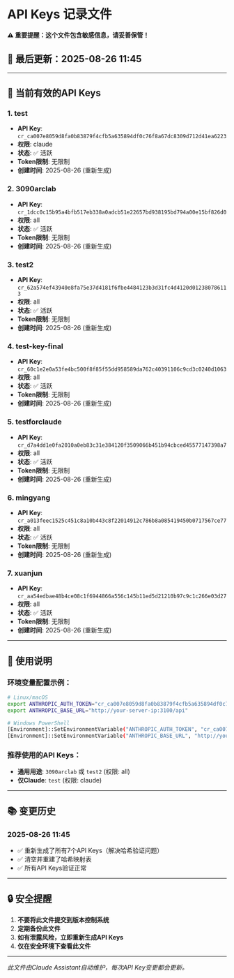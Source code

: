 # API Keys 记录文件

**⚠️ 重要提醒：这个文件包含敏感信息，请妥善保管！**

## 📅 最后更新：2025-08-26 11:45

---

## 🔑 当前有效的API Keys

### 1. test
- **API Key**: `cr_ca007e8059d8fa0b83879f4cfb5a635894df0c76f8a67dc8309d712d41ea6223`
- **权限**: claude
- **状态**: ✅ 活跃
- **Token限制**: 无限制
- **创建时间**: 2025-08-26 (重新生成)

### 2. 3090arclab
- **API Key**: `cr_1dcc0c15b95a4bfb517eb338a0adcb51e22657bd938195bd794a00e15bf826d0`
- **权限**: all
- **状态**: ✅ 活跃
- **Token限制**: 无限制
- **创建时间**: 2025-08-26 (重新生成)

### 3. test2
- **API Key**: `cr_62a574ef43940e8fa75e37d4181f6fbe4484123b3d31fc4d4120d012380786113`
- **权限**: all
- **状态**: ✅ 活跃
- **Token限制**: 无限制
- **创建时间**: 2025-08-26 (重新生成)

### 4. test-key-final
- **API Key**: `cr_60c1e2e0a53fe4bc500f8f85f55dd958589da762c40391106c9cd3c0240d1063`
- **权限**: all
- **状态**: ✅ 活跃
- **Token限制**: 无限制
- **创建时间**: 2025-08-26 (重新生成)

### 5. testforclaude
- **API Key**: `cr_d7a4dd1e0fa2010a0eb83c31e384120f3509066b451b94cbced45577147398a7`
- **权限**: all
- **状态**: ✅ 活跃
- **Token限制**: 无限制
- **创建时间**: 2025-08-26 (重新生成)

### 6. mingyang
- **API Key**: `cr_a013feec1525c451c8a10b443c8f22014912c786b8a085419450b0717567ce77`
- **权限**: all
- **状态**: ✅ 活跃
- **Token限制**: 无限制
- **创建时间**: 2025-08-26 (重新生成)

### 7. xuanjun
- **API Key**: `cr_aa54edbae48b4ce08c1f6944866a556c145b11ed5d21210b97c9c1c266e03d27`
- **权限**: all
- **状态**: ✅ 活跃
- **Token限制**: 无限制
- **创建时间**: 2025-08-26 (重新生成)

---

## 📝 使用说明

### 环境变量配置示例：
```bash
# Linux/macOS
export ANTHROPIC_AUTH_TOKEN="cr_ca007e8059d8fa0b83879f4cfb5a635894df0c76f8a67dc8309d712d41ea6223"
export ANTHROPIC_BASE_URL="http://your-server-ip:3100/api"

# Windows PowerShell
[Environment]::SetEnvironmentVariable("ANTHROPIC_AUTH_TOKEN", "cr_ca007e8059d8fa0b83879f4cfb5a635894df0c76f8a67dc8309d712d41ea6223", "User")
[Environment]::SetEnvironmentVariable("ANTHROPIC_BASE_URL", "http://your-server-ip:3100/api", "User")
```

### 推荐使用的API Keys：
- **通用用途**: `3090arclab` 或 `test2` (权限: all)
- **仅Claude**: `test` (权限: claude)

---

## 📚 变更历史

### 2025-08-26 11:45
- ✅ 重新生成了所有7个API Keys（解决哈希验证问题）
- ✅ 清空并重建了哈希映射表
- ✅ 所有API Keys验证正常

---

## 🔒 安全提醒

1. **不要将此文件提交到版本控制系统**
2. **定期备份此文件**
3. **如有泄露风险，立即重新生成API Keys**
4. **仅在安全环境下查看此文件**

---

*此文件由Claude Assistant自动维护，每次API Key变更都会更新。*